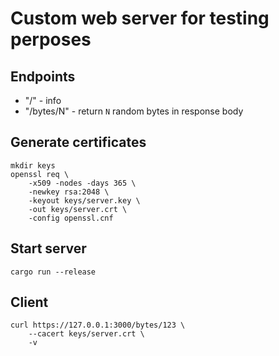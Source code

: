 # Custom web server for testing perposes

## Endpoints
- "/" - info
- "/bytes/N" - return `N` random bytes in response body

## Generate certificates

```shell
mkdir keys
openssl req \
    -x509 -nodes -days 365 \
    -newkey rsa:2048 \
    -keyout keys/server.key \
    -out keys/server.crt \
    -config openssl.cnf
```

## Start server

``` shell
cargo run --release
```

## Client

``` shell
curl https://127.0.0.1:3000/bytes/123 \
    --cacert keys/server.crt \
    -v
```
